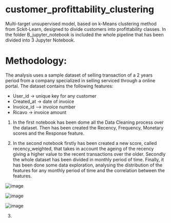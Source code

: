 # customer_profittability_clustering
Multi-target unsupervised model, based on k-Means clustering method from Sckit-Learn, designed to divide customers into profittability classes.
In the folder B_jupyter_notebook is included the whole pipeline that has been divided into 3 Jupyter Notebook.

# Methodology:

The analysis uses a sample dataset of selling transaction of a 2 years period from a company specialized in selling serviced through a online portal. The dataset contains the following features:  

- User_id -> unique key for any customer
- Created_at -> date of invoice
- Invoice_id –> invoice number
- Ricavo -> invoice amount

1)	In the first notebook has been dome all the Data Cleaning process over the dataset. Then has been created the Recency, Frequency, Monetary scores and the Response feature. 

2)	In the second notebook firstly has been created a new score, called recency_weighted, that takes in account the ageing of the recency giving a higher value to the recent transactions over the older. Secondly the whole dataset has been divided in monthly period of time. 
Finally, it has been done some data exploration, analysing the distribution of the features for any monthly period of time and the correlation between the features.

![image](https://user-images.githubusercontent.com/69951596/156302186-6d01450a-c6cb-488a-a63a-3ca2d4c1499b.png)

![image](https://user-images.githubusercontent.com/69951596/156302138-de90d2d7-71ef-458c-ad73-b07b05ace06b.png)

![image](https://user-images.githubusercontent.com/69951596/156302156-e9fb2b2c-611f-4ac0-ac89-8a2fad4177e2.png)

3) 
 
 

